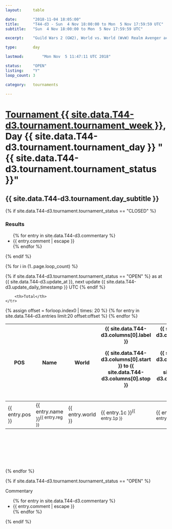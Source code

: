 ```yaml
---
layout: 	table

date: 		"2018-11-04 18:05:00"
title: 		"T44-d3 - Sun  4 Nov 18:00:00 to Mon  5 Nov 17:59:59 UTC"
subtitle: 	"Sun  4 Nov 18:00:00 to Mon  5 Nov 17:59:59 UTC"

excerpt:    "Guild Wars 2 (GW2), World vs. World (WvW) Realm Avenger achivement Tournament. \"Every Kill Counts\""

type:       day

lastmod: 		"Mon Nov  5 11:47:11 UTC 2018"

status:     "OPEN"
listing:    "Y"
loop_count: 3

category: 	tournaments

---
```

<div class="table_header">
    <h1><a href="{{ site.data.T44-d3.tournament.week_url }}">Tournament {{ site.data.T44-d3.tournament.tournament_week }}</a>, Day {{ site.data.T44-d3.tournament.tournament_day }} "{{ site.data.T44-d3.tournament.tournament_status }}"</h1>
    <h2>{{ site.data.T44-d3.tournament.day_subtitle }}</h2> 
</div>

{% if site.data.T44-d3.tournament.tournament_status == "CLOSED" %} 
<div class="commentary">
  <h3>Results</h3>
  <ul>
    {% for entry in site.data.T44-d3.commentary %}
    <li class="commentary_list">{{ entry.comment | escape }}</li>
    {% endfor %}
  </ul>
</div>
{% endif %}


{% for i in (1..page.loop_count) %}

{% if site.data.T44-d3.tournament.tournament_status == "OPEN" %} 
<span class="table_nextupdate">as at {{ site.data.T44-d3.update_at }}, next update {{ site.data.T44-d3.update_daily_timestamp }} UTC</span> 
{% endif %}

<table class="day_table">
  <colgroup>
    <col style="width:18px">
    <col style="width:55px">
    <col style="width:55px">
    <col style="width:12px">
    <col style="width:12px">
    <col style="width:12px">
    <col style="width:12px">
    <col style="width:12px">
    <col style="width:12px">
    <col style="width:12px">
    <col style="width:12px">
    <col style="width:12px">
    <col style="width:12px">
    <col style="width:12px">
    <col style="width:12px">
    <col style="width:12px">
    <col style="width:12px">
    <col style="width:12px">
    <col style="width:12px">
    <col style="width:12px">
    <col style="width:12px">
    <col style="width:12px">
    <col style="width:12px">
    <col style="width:12px">
    <col style="width:12px">
    <col style="width:12px">
    <col style="width:12px">
    <col style="width:18px">
  </colgroup>  
  <thead>
    <tr>
        <th>POS</th>
        <th class="AlignLeft">Name</th>
        <th class="AlignLeft">World</th>

<th><div class="label">{{ site.data.T44-d3.columns[0].label }}<p class="onhover">{{ site.data.T44-d3.columns[0].start }} to {{ site.data.T44-d3.columns[0].stop }}</p></div>​</th>
<th><div class="label">{{ site.data.T44-d3.columns[1].label }}<p class="onhover">{{ site.data.T44-d3.columns[1].start }} to {{ site.data.T44-d3.columns[1].stop }}</p></div>​</th>
<th><div class="label">{{ site.data.T44-d3.columns[2].label }}<p class="onhover">{{ site.data.T44-d3.columns[2].start }} to {{ site.data.T44-d3.columns[2].stop }}</p></div>​</th>
<th><div class="label">{{ site.data.T44-d3.columns[3].label }}<p class="onhover">{{ site.data.T44-d3.columns[3].start }} to {{ site.data.T44-d3.columns[3].stop }}</p></div>​</th>
<th><div class="label">{{ site.data.T44-d3.columns[4].label }}<p class="onhover">{{ site.data.T44-d3.columns[4].start }} to {{ site.data.T44-d3.columns[4].stop }}</p></div>​</th>
<th><div class="label">{{ site.data.T44-d3.columns[5].label }}<p class="onhover">{{ site.data.T44-d3.columns[5].start }} to {{ site.data.T44-d3.columns[5].stop }}</p></div>​</th>
<th><div class="label">{{ site.data.T44-d3.columns[6].label }}<p class="onhover">{{ site.data.T44-d3.columns[6].start }} to {{ site.data.T44-d3.columns[6].stop }}</p></div>​</th>
<th><div class="label">{{ site.data.T44-d3.columns[7].label }}<p class="onhover">{{ site.data.T44-d3.columns[7].start }} to {{ site.data.T44-d3.columns[7].stop }}</p></div>​</th>
<th><div class="label">{{ site.data.T44-d3.columns[8].label }}<p class="onhover">{{ site.data.T44-d3.columns[8].start }} to {{ site.data.T44-d3.columns[8].stop }}</p></div>​</th>
<th><div class="label">{{ site.data.T44-d3.columns[9].label }}<p class="onhover">{{ site.data.T44-d3.columns[9].start }} to {{ site.data.T44-d3.columns[9].stop }}</p></div>​</th>
<th><div class="label">{{ site.data.T44-d3.columns[10].label }}<p class="onhover">{{ site.data.T44-d3.columns[10].start }} to {{ site.data.T44-d3.columns[10].stop }}</p></div>​</th>

<th><div class="label">{{ site.data.T44-d3.columns[11].label }}<p class="onhover">{{ site.data.T44-d3.columns[11].start }} to {{ site.data.T44-d3.columns[11].stop }}</p></div>​</th>
<th><div class="label">{{ site.data.T44-d3.columns[12].label }}<p class="onhover">{{ site.data.T44-d3.columns[12].start }} to {{ site.data.T44-d3.columns[12].stop }}</p></div>​</th>
<th><div class="label">{{ site.data.T44-d3.columns[13].label }}<p class="onhover">{{ site.data.T44-d3.columns[13].start }} to {{ site.data.T44-d3.columns[13].stop }}</p></div>​</th>
<th><div class="label">{{ site.data.T44-d3.columns[14].label }}<p class="onhover">{{ site.data.T44-d3.columns[14].start }} to {{ site.data.T44-d3.columns[14].stop }}</p></div>​</th>
<th><div class="label">{{ site.data.T44-d3.columns[15].label }}<p class="onhover">{{ site.data.T44-d3.columns[15].start }} to {{ site.data.T44-d3.columns[15].stop }}</p></div>​</th>
<th><div class="label">{{ site.data.T44-d3.columns[16].label }}<p class="onhover">{{ site.data.T44-d3.columns[16].start }} to {{ site.data.T44-d3.columns[16].stop }}</p></div>​</th>
<th><div class="label">{{ site.data.T44-d3.columns[17].label }}<p class="onhover">{{ site.data.T44-d3.columns[17].start }} to {{ site.data.T44-d3.columns[17].stop }}</p></div>​</th>
<th><div class="label">{{ site.data.T44-d3.columns[18].label }}<p class="onhover">{{ site.data.T44-d3.columns[18].start }} to {{ site.data.T44-d3.columns[18].stop }}</p></div>​</th>
<th><div class="label">{{ site.data.T44-d3.columns[19].label }}<p class="onhover">{{ site.data.T44-d3.columns[19].start }} to {{ site.data.T44-d3.columns[19].stop }}</p></div>​</th>
<th><div class="label">{{ site.data.T44-d3.columns[20].label }}<p class="onhover">{{ site.data.T44-d3.columns[20].start }} to {{ site.data.T44-d3.columns[20].stop }}</p></div>​</th>

<th><div class="label">{{ site.data.T44-d3.columns[21].label }}<p class="onhover">{{ site.data.T44-d3.columns[21].start }} to {{ site.data.T44-d3.columns[21].stop }}</p></div>​</th>
<th><div class="label">{{ site.data.T44-d3.columns[22].label }}<p class="onhover">{{ site.data.T44-d3.columns[22].start }} to {{ site.data.T44-d3.columns[22].stop }}</p></div>​</th>
<th><div class="label">{{ site.data.T44-d3.columns[23].label }}<p class="onhover">{{ site.data.T44-d3.columns[23].start }} to {{ site.data.T44-d3.columns[23].stop }}</p></div>​</th>

        <th>Total</th>
    </tr>
  </thead>
  {% assign offset = forloop.index0 | times: 20 %}
<tbody>
{% for entry in site.data.T44-d3.entries limit:20 offset:offset %}
  <tr>
    <td class="pl{{ entry.pos }}">{{ entry.pos }}</td>
    <td class="AlignLeft">{{ entry.name }}<sup>{{ entry.reg }}</sup></td>
    <td class="AlignLeft">{{ entry.world }}</td>
    <td class="pl{{ entry.1p }}">{{ entry.1c }}<sup>{{ entry.1p }}</sup></td>
    <td class="pl{{ entry.2p }}">{{ entry.2c }}<sup>{{ entry.2p }}</sup></td>
    <td class="pl{{ entry.3p }}">{{ entry.3c }}<sup>{{ entry.3p }}</sup></td>
    <td class="pl{{ entry.4p }}">{{ entry.4c }}<sup>{{ entry.4p }}</sup></td>
    <td class="pl{{ entry.5p }}">{{ entry.5c }}<sup>{{ entry.5p }}</sup></td>
    <td class="pl{{ entry.6p }}">{{ entry.6c }}<sup>{{ entry.6p }}</sup></td>
    <td class="pl{{ entry.7p }}">{{ entry.7c }}<sup>{{ entry.7p }}</sup></td>
    <td class="pl{{ entry.8p }}">{{ entry.8c }}<sup>{{ entry.8p }}</sup></td>
    <td class="pl{{ entry.9p }}">{{ entry.9c }}<sup>{{ entry.9p }}</sup></td>
    <td class="pl{{ entry.10p }}">{{ entry.10c }}<sup>{{ entry.10p }}</sup></td>
    <td class="pl{{ entry.11p }}">{{ entry.11c }}<sup>{{ entry.11p }}</sup></td>
    <td class="pl{{ entry.12p }}">{{ entry.12c }}<sup>{{ entry.12p }}</sup></td>
    <td class="pl{{ entry.13p }}">{{ entry.13c }}<sup>{{ entry.13p }}</sup></td>
    <td class="pl{{ entry.14p }}">{{ entry.14c }}<sup>{{ entry.14p }}</sup></td>
    <td class="pl{{ entry.15p }}">{{ entry.15c }}<sup>{{ entry.15p }}</sup></td>
    <td class="pl{{ entry.16p }}">{{ entry.16c }}<sup>{{ entry.16p }}</sup></td>
    <td class="pl{{ entry.17p }}">{{ entry.17c }}<sup>{{ entry.17p }}</sup></td>
    <td class="pl{{ entry.18p }}">{{ entry.18c }}<sup>{{ entry.18p }}</sup></td>
    <td class="pl{{ entry.19p }}">{{ entry.19c }}<sup>{{ entry.19p }}</sup></td>
    <td class="pl{{ entry.20p }}">{{ entry.20c }}<sup>{{ entry.20p }}</sup></td>
    <td class="pl{{ entry.21p }}">{{ entry.21c }}<sup>{{ entry.21p }}</sup></td>
    <td class="pl{{ entry.22p }}">{{ entry.22c }}<sup>{{ entry.22p }}</sup></td>
    <td class="pl{{ entry.23p }}">{{ entry.23c }}<sup>{{ entry.23p }}</sup></td>
    <td class="pl{{ entry.24p }}">{{ entry.24c }}<sup>{{ entry.24p }}</sup></td>
    <td>{{ entry.total }}</td>
  </tr>
{% endfor %}  
</tbody>
</table>
<div class="leaderboard">
  <script async src="//pagead2.googlesyndication.com/pagead/js/adsbygoogle.js"></script>
  <!-- 728x90 -->
  <ins class="adsbygoogle"
       style="display:inline-block;width:728px;height:90px"
       data-ad-client="ca-pub-3274917281288240"
       data-ad-slot="3870538733"></ins>
  <script>
  (adsbygoogle = window.adsbygoogle || []).push({});
  </script>    
</div>
<br />
{% endfor %}

{% if site.data.T44-d3.tournament.tournament_status == "OPEN" %} 
<div class="commentary">
  <span class="commentary_title">Commentary</span>
  <ul>
    {% for entry in site.data.T44-d3.commentary %}
    <li class="commentary_list">{{ entry.comment | escape }}</li>
    {% endfor %}
  </ul>
</div>
{% endif %}


